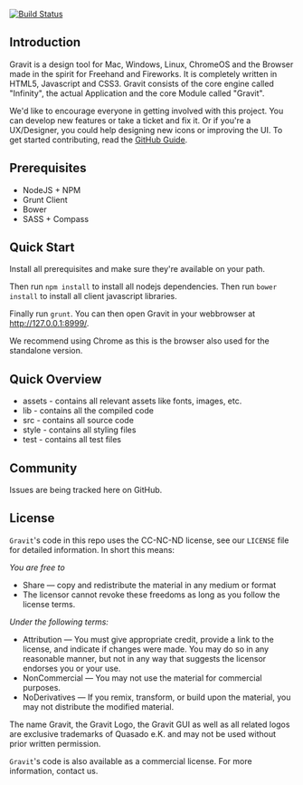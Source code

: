 [![Build Status](https://travis-ci.org/quasado/gravit.svg?branch=master)](https://travis-ci.org/quasado/gravit)

## Introduction

Gravit is a design tool for Mac, Windows, Linux, ChromeOS and the Browser made
in the spirit for Freehand and Fireworks. It is completely written in HTML5,
Javascript and CSS3. Gravit consists of the core engine called "Infinity", the
actual Application and the core Module called "Gravit".

We'd like to encourage everyone in getting involved with this project. You can
develop new features or take a ticket and fix it. Or if you're a UX/Designer, you
could help designing new icons or improving the UI. To get started contributing,
read the [GitHub Guide](https://guides.github.com/activities/contributing-to-open-source/).

## Prerequisites

* NodeJS + NPM
* Grunt Client
* Bower
* SASS + Compass

## Quick Start

Install all prerequisites and make sure they're available on your path.

Then run `npm install` to install all nodejs dependencies.
Then run `bower install` to install all client javascript libraries.

Finally run `grunt`. You can then open Gravit in your
webbrowser at http://127.0.0.1:8999/.

We recommend using Chrome as this is the browser also used for the standalone
version.

## Quick Overview

+ assets - contains all relevant assets like fonts, images, etc.
+ lib - contains all the compiled code
+ src - contains all source code
+ style - contains all styling files
+ test - contains all test files

## Community

Issues are being tracked here on GitHub.

## License

`Gravit`'s code in this repo uses the CC-NC-ND license, see our `LICENSE` file for detailed information.
In short this means:

*You are free to*

* Share — copy and redistribute the material in any medium or format
* The licensor cannot revoke these freedoms as long as you follow the license terms.

*Under the following terms:*

* Attribution — You must give appropriate credit, provide a link to the license, and indicate if changes were made.
  You may do so in any reasonable manner, but not in any way that suggests the licensor endorses you or your use.
* NonCommercial — You may not use the material for commercial purposes.
* NoDerivatives — If you remix, transform, or build upon the material, you may not distribute the modified material.

The name Gravit, the Gravit Logo, the Gravit GUI as well as all related logos are exclusive trademarks
of Quasado e.K. and may not be used without prior written permission.

`Gravit`'s code is also available as a commercial license. For more information, contact us.
